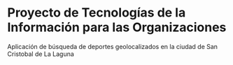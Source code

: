 # Proyecto de Tecnologías de la Información para las Organizaciones

Aplicación de búsqueda de deportes geolocalizados en la ciudad de San Cristobal de La Laguna
